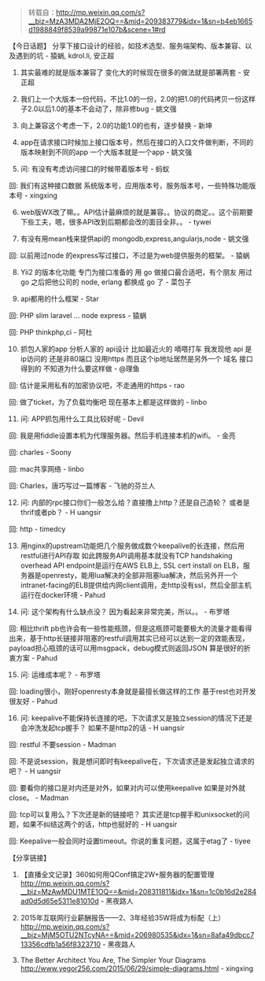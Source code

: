 > 转载自：<http://mp.weixin.qq.com/s?__biz=MzA3MDA2MjE2OQ==&mid=209383779&idx=1&sn=b4eb1665d1988849f8539a99871e107b&scene=1#rd>

【今日话题】
分享下接口设计的经验，如技术选型、服务端架构、版本兼容、以及遇到的坑 - 猿蜗, kdrol.li, 安正超

1. 其实最难的就是版本兼容了
变化大的时候现在很多的做法就是部署两套 - 安正超

2. 我们上一个大版本一份代码，不比1.0的一份，2.0的把1.0的代码拷贝一份这样子2.0以后1.0的基本不会动了，除非修bug - 姚文强

3. 向上兼容这个考虑一下，2.0的功能1.0的也有，逐步替换 - 新坤

4. app在请求接口时候加上接口版本号，然后在接口的入口文件做判断，不同的版本映射到不同的app 一个大版本就是一个app - 姚文强

5. 问: 有没有考虑访问接口的时候带着版本号 - 蚂蚁

回: 我们有这种接口数据 系统版本号，应用版本号，服务版本号，一些特殊功能版本号 - xingxing

6. web版WX改了嘛。。API估计最麻烦的就是兼容。。协议的商定。。这个前期要下些工夫，嗯，很多API改到后期都会改的面目全非。。 - tywei

7. 有没有用mean栈来提供api的 mongodb,express,angularjs,node - 姚文强

回: 以前用过node 的express写过接口，不过是为web提供服务的框架。 - 猿蜗

8. Yii2 的版本化功能 专门为接口准备的 用 go 做接口最合适吧，有个朋友 用过 go 之后把他公司的 node, erlang 都换成 go 了 - 菜包子

9. api都用的什么框架 - Star

回: PHP  slim  laravel  ... node   express - 猿蜗

回: PHP thinkphp,ci - 阿杜

10. 抓包人家的app 分析人家的 api设计
比如最近火的 嘀嗒打车 我发现他 api 是ip访问的 还是非80端口 没用https   而且这个ip地址居然是另外一个  域名 接口得到的
不知道为什么要这样做 - @理鱼

回: 估计是采用私有的加密协议吧，不走通用的https - rao

回: 做了ticket，为了负载均衡吧 现在基本上都是这样做的 - linbo

11. 问: APP抓包用什么工具比较好呢 - Devil

回: 我是用fiddle设置本机为代理服务器。然后手机连接本机的wifi。 - 金亮

回: charles - Soony

回: mac共享网络 - linbo

回: Charles，唐巧写过一篇博客 - 飞驰的芬兰人

12. 问: 内部的rpc接口你们一般怎么给？直接撸上http？还是自己造轮？ 或者是thrif或者pb？ - H uangsir

回: http - timedcy

13. 用nginx的upstream功能把几个服务做成数个keepalive的长连接，然后用restful进行API存取
如此跨服务API调用基本就没有TCP handshaking overhead
API endpoint是运行在AWS ELB上, SSL cert install on ELB，服务器是openresty，能用lua解决的全部非阻塞lua解决，然后另外开一个intranet-facing的ELB提供给内网client调用，走http没有ssl，然后全部主机运行在docker环境 - Pahud

14. 问: 这个架构有什么缺点没？ 因为看起来非常完美，所以。。  - 布罗塔

回: 相比thrift pb也许会有一些性能瓶颈，但是这瓶颈可能要极大的流量才能看得出来，基于http长链接非阻塞的restful调用其实已经可以达到一定的效能表现，payload担心瓶颈的话可以用msgpack，debug模式则返回JSON
算是很好的折衷方案 - Pahud

15. 问: 运维成本呢？ - 布罗塔

回: loading很小，刚好openresty本身就是最擅长做这样的工作 基于rest也对开发很友好 - Pahud

16. 问: keepalive不能保持长连接的吧，下次请求又是独立session的情况下还是会冲洗发起tcp握手？ 如果不是http2的话 - H uangsir

回: restful  不要session - Madman

回: 不是说session，我是想问即时有keepalive在，下次请求还是发起独立请求的吧？ - H uangsir

回: 要看你的接口是对内还是对外，如果对内可以使用keepalive  如果是对外就close。 - Madman

回: tcp可以复用么？下次还是新的链接吧？
其实还是tcp握手和unixsocket的问题，如果不纠结这两个的话，http也挺好的 - H uangsir

回: Keepalive一般会同时设置timeout。你说的重复问题，这属于etag了 - tiyee

【分享链接】

1. 【直播全文记录】360如何用QConf搞定2W+服务器的配置管理 http://mp.weixin.qq.com/s?__biz=MzAwMDU1MTE1OQ==&mid=208311811&idx=1&sn=1c0b16d2e284ad0d5d65e5311e81010d - 黑夜路人

2. 2015年互联网行业薪酬报告——2、3年经验35W将成为标配（上） http://mp.weixin.qq.com/s?__biz=MjM5OTU2NTcyNA==&mid=206980535&idx=1&sn=8afa49dbcc713356cdfb1a56f8323710 - 黑夜路人

3. The Better Architect You Are, The Simpler Your Diagrams http://www.yegor256.com/2015/06/29/simple-diagrams.html - xingxing